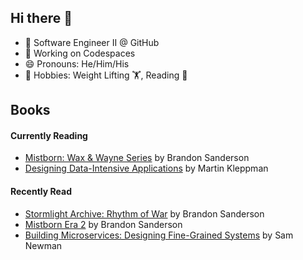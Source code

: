 ## Hi there 👋
- 🔭 Software Engineer II @ GitHub
- 🌱 Working on Codespaces
- 😄 Pronouns: He/Him/His
- 🎲 Hobbies: Weight Lifting 🏋, Reading 📖

## Books
#### Currently Reading
- [Mistborn: Wax & Wayne Series](https://www.goodreads.com/series/123082-mistborn-wax-wayne) by Brandon Sanderson
- [Designing Data-Intensive Applications](https://www.goodreads.com/book/show/23463279-designing-data-intensive-applications?ref=nav_sb_ss_1_14) by Martin Kleppman

#### Recently Read
- [Stormlight Archive: Rhythm of War](https://www.goodreads.com/book/show/49021976-rhythm-of-war?ref=nav_sb_ss_1_7) by Brandon Sanderson
- [Mistborn Era 2](https://www.goodreads.com/list/show/149862.Mistborn_Era_1) by Brandon Sanderson
- [Building Microservices: Designing Fine-Grained Systems](https://www.goodreads.com/book/show/22512931-building-microservices?ref=nav_sb_ss_1_13) by Sam Newman
